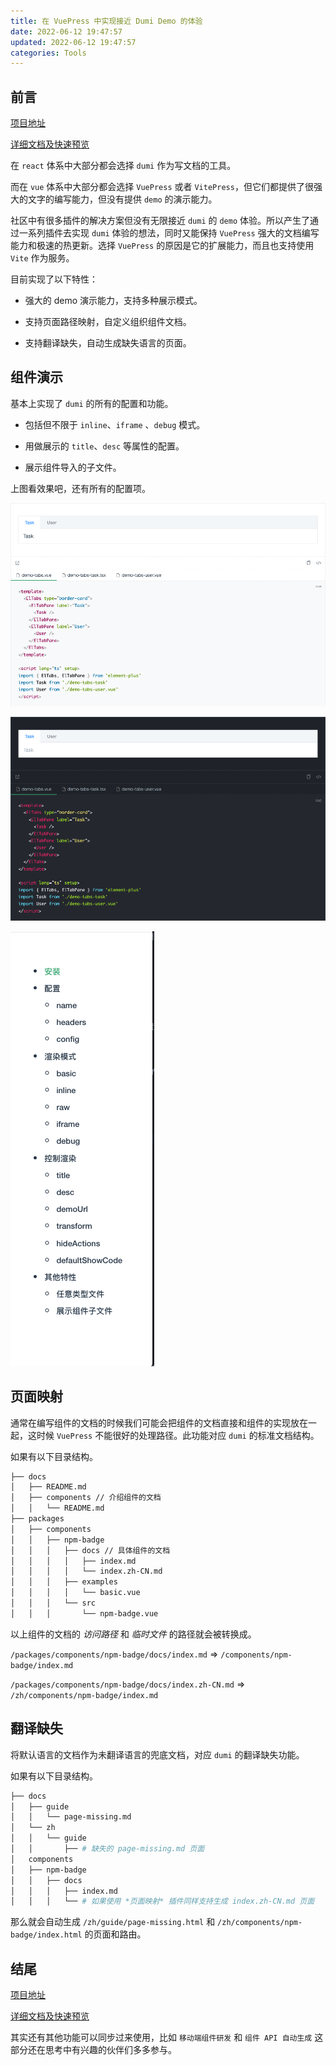 ```yaml
---
title: 在 VuePress 中实现接近 Dumi Demo 的体验
date: 2022-06-12 19:47:57
updated: 2022-06-12 19:47:57
categories: Tools
---
```


## 前言

[项目地址](https://github.com/bfehub/vmi)

[详细文档及快速预览](https://bfehub.github.io/vmi/zh/guide/)

在 `react` 体系中大部分都会选择 `dumi` 作为写文档的工具。

而在 `vue` 体系中大部分都会选择 `VuePress` 或者 `VitePress`，但它们都提供了很强大的文字的编写能力，但没有提供 `demo` 的演示能力。

社区中有很多插件的解决方案但没有无限接近 `dumi` 的 `demo` 体验。所以产生了通过一系列插件去实现 `dumi` 体验的想法，同时又能保持 `VuePress` 强大的文档编写能力和极速的热更新。选择 `VuePress` 的原因是它的扩展能力，而且也支持使用 `Vite` 作为服务。

目前实现了以下特性：

- 强大的 demo 演示能力，支持多种展示模式。

- 支持页面路径映射，自定义组织组件文档。

- 支持翻译缺失，自动生成缺失语言的页面。

## 组件演示

基本上实现了 `dumi` 的所有的配置和功能。

- 包括但不限于 `inline`、`iframe` 、`debug` 模式。

- 用做展示的 `title`、`desc` 等属性的配置。

- 展示组件导入的子文件。

上图看效果吧，还有所有的配置项。

![01](./image/2022-06-12/01-light.png)

![02](./image/2022-06-12/02-dark.png)

![03](./image/2022-06-12/03-toc.png)

## 页面映射

通常在编写组件的文档的时候我们可能会把组件的文档直接和组件的实现放在一起，这时候 `VuePress` 不能很好的处理路径。此功能对应 `dumi` 的标准文档结构。

如果有以下目录结构。

```sh
├── docs
│   ├── README.md
│   ├── components // 介绍组件的文档
│   │   └── README.md
├── packages
│   ├── components
│   │   ├── npm-badge
│   │   │   ├── docs // 具体组件的文档
│   │   │   │   ├── index.md
│   │   │   │   └── index.zh-CN.md
│   │   │   ├── examples
│   │   │   │   └── basic.vue
│   │   │   └── src
│   │   │       └── npm-badge.vue
```

以上组件的文档的 _访问路径_ 和 _临时文件_ 的路径就会被转换成。

`/packages/components/npm-badge/docs/index.md` => `/components/npm-badge/index.md`

`/packages/components/npm-badge/docs/index.zh-CN.md` => `/zh/components/npm-badge/index.md`

## 翻译缺失

将默认语言的文档作为未翻译语言的兜底文档，对应 `dumi` 的翻译缺失功能。

如果有以下目录结构。

```sh
├── docs
│   ├── guide
│   │   └── page-missing.md
│   └── zh
│   │   └── guide
│   │       ├── # 缺失的 page-missing.md 页面
│   components
│   ├── npm-badge
│   │   ├── docs
│   │   │   ├── index.md
│   │   │   └── # 如果使用 *页面映射* 插件同样支持生成 index.zh-CN.md 页面
```

那么就会自动生成 `/zh/guide/page-missing.html` 和 `/zh/components/npm-badge/index.html` 的页面和路由。

## 结尾

[项目地址](https://github.com/bfehub/vmi)

[详细文档及快速预览](https://bfehub.github.io/vmi/zh/guide/)

其实还有其他功能可以同步过来使用，比如 `移动端组件研发` 和 `组件 API 自动生成` 这部分还在思考中有兴趣的伙伴们多多参与。

